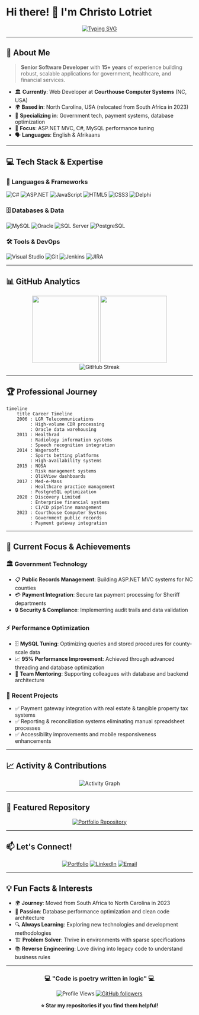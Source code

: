 # Hi there! 👋 I'm Christo Lotriet

<div align="center">
  
  [![Typing SVG](https://readme-typing-svg.herokuapp.com?font=Fira+Code&size=22&duration=3000&pause=1000&color=3498DB&center=true&vCenter=true&width=600&lines=Senior+Software+Developer;15%2B+Years+Experience;Government+Tech+Specialist;Database+Performance+Expert;ASP.NET+%26+C%23+Developer)](https://git.io/typing-svg)
  
</div>

---

## 🚀 About Me

> **Senior Software Developer** with **15+ years** of experience building robust, scalable applications for government, healthcare, and financial services.

- 🏛️ **Currently**: Web Developer at **Courthouse Computer Systems** (NC, USA)
- 🌍 **Based in**: North Carolina, USA (relocated from South Africa in 2023)
- 💼 **Specializing in**: Government tech, payment systems, database optimization
- 🎯 **Focus**: ASP.NET MVC, C#, MySQL performance tuning
- 🗣️ **Languages**: English & Afrikaans

---

## 💻 Tech Stack & Expertise

### 🔧 Languages & Frameworks

<p align="left">
  <img src="https://img.shields.io/badge/C%23-239120?style=for-the-badge&logo=c-sharp&logoColor=white" alt="C#"/>
  <img src="https://img.shields.io/badge/ASP.NET-512BD4?style=for-the-badge&logo=dotnet&logoColor=white" alt="ASP.NET"/>
  <img src="https://img.shields.io/badge/JavaScript-F7DF1E?style=for-the-badge&logo=javascript&logoColor=black" alt="JavaScript"/>
  <img src="https://img.shields.io/badge/HTML5-E34F26?style=for-the-badge&logo=html5&logoColor=white" alt="HTML5"/>
  <img src="https://img.shields.io/badge/CSS3-1572B6?style=for-the-badge&logo=css3&logoColor=white" alt="CSS3"/>
  <img src="https://img.shields.io/badge/Delphi-EE1F35?style=for-the-badge&logo=delphi&logoColor=white" alt="Delphi"/>
</p>

### 🗄️ Databases & Data

<p align="left">
  <img src="https://img.shields.io/badge/MySQL-4479A1?style=for-the-badge&logo=mysql&logoColor=white" alt="MySQL"/>
  <img src="https://img.shields.io/badge/Oracle-F80000?style=for-the-badge&logo=oracle&logoColor=white" alt="Oracle"/>
  <img src="https://img.shields.io/badge/SQL%20Server-CC2927?style=for-the-badge&logo=microsoft-sql-server&logoColor=white" alt="SQL Server"/>
  <img src="https://img.shields.io/badge/PostgreSQL-316192?style=for-the-badge&logo=postgresql&logoColor=white" alt="PostgreSQL"/>
</p>

### 🛠️ Tools & DevOps

<p align="left">
  <img src="https://img.shields.io/badge/Visual%20Studio-5C2D91?style=for-the-badge&logo=visual-studio&logoColor=white" alt="Visual Studio"/>
  <img src="https://img.shields.io/badge/Git-F05032?style=for-the-badge&logo=git&logoColor=white" alt="Git"/>
  <img src="https://img.shields.io/badge/Jenkins-D24939?style=for-the-badge&logo=jenkins&logoColor=white" alt="Jenkins"/>
  <img src="https://img.shields.io/badge/JIRA-0052CC?style=for-the-badge&logo=jira&logoColor=white" alt="JIRA"/>
</p>

---

## 📊 GitHub Analytics

<div align="center">
  <img height="180em" src="https://github-readme-stats.vercel.app/api?username=lotriet&show_icons=true&theme=tokyonight&include_all_commits=true&count_private=true"/>
  <img height="180em" src="https://github-readme-stats.vercel.app/api/top-langs/?username=lotriet&layout=compact&langs_count=8&theme=tokyonight"/>
</div>

<div align="center">
  <img src="https://github-readme-streak-stats.herokuapp.com/?user=lotriet&theme=tokyonight" alt="GitHub Streak"/>
</div>

---

## 🏆 Professional Journey

```mermaid
timeline
    title Career Timeline
    2006 : LGR Telecommunications
         : High-volume CDR processing
         : Oracle data warehousing
    2011 : Healthrad
         : Radiology information systems
         : Speech recognition integration
    2014 : Wagersoft
         : Sports betting platforms
         : High-availability systems
    2015 : NOSA
         : Risk management systems
         : QlikView dashboards
    2017 : Med-e-Mass
         : Healthcare practice management
         : PostgreSQL optimization
    2020 : Discovery Limited
         : Enterprise financial systems
         : CI/CD pipeline management
    2023 : Courthouse Computer Systems
         : Government public records
         : Payment gateway integration
```

---

## 🎯 Current Focus & Achievements

### 🏛️ **Government Technology**

- 📋 **Public Records Management**: Building ASP.NET MVC systems for NC counties
- 💳 **Payment Integration**: Secure tax payment processing for Sheriff departments
- 🔒 **Security & Compliance**: Implementing audit trails and data validation

### ⚡ **Performance Optimization**

- 🗄️ **MySQL Tuning**: Optimizing queries and stored procedures for county-scale data
- 📈 **95% Performance Improvement**: Achieved through advanced threading and database optimization
- 👥 **Team Mentoring**: Supporting colleagues with database and backend architecture

### 🌟 **Recent Projects**

- ✅ Payment gateway integration with real estate & tangible property tax systems
- ✅ Reporting & reconciliation systems eliminating manual spreadsheet processes
- ✅ Accessibility improvements and mobile responsiveness enhancements

---

## 📈 Activity & Contributions

<!--START_SECTION:activity-->
<!--END_SECTION:activity-->

<div align="center">
  <img src="https://github-readme-activity-graph.vercel.app/graph?username=lotriet&theme=tokyo-night&hide_border=true" alt="Activity Graph"/>
</div>

---

## 🌟 Featured Repository

<div align="center">
  <a href="https://github.com/lotriet/lotriet.github.io">
    <img src="https://github-readme-stats.vercel.app/api/pin/?username=lotriet&repo=lotriet.github.io&theme=tokyonight" alt="Portfolio Repository"/>
  </a>
</div>

---

## 📫 Let's Connect!

<div align="center">
  
  [![Portfolio](https://img.shields.io/badge/Portfolio-Visit%20My%20Site-blue?style=for-the-badge&logo=About.me&logoColor=white)](https://lotriet.github.io)
  [![LinkedIn](https://img.shields.io/badge/LinkedIn-Connect-0077B5?style=for-the-badge&logo=linkedin&logoColor=white)](https://linkedin.com/in/christo-lotriet)
  [![Email](https://img.shields.io/badge/Email-Contact%20Me-D14836?style=for-the-badge&logo=gmail&logoColor=white)](mailto:gclotriet@outlook.com)
  
</div>

---

## 💡 Fun Facts & Interests

- 🌍 **Journey**: Moved from South Africa to North Carolina in 2023
- 🎯 **Passion**: Database performance optimization and clean code architecture
- 🔍 **Always Learning**: Exploring new technologies and development methodologies
- 🏗️ **Problem Solver**: Thrive in environments with sparse specifications
- 📚 **Reverse Engineering**: Love diving into legacy code to understand business rules

---

<div align="center">
  
  ### 💻 "Code is poetry written in logic" 💻
  
  ![Profile Views](https://komarev.com/ghpvc/?username=lotriet&color=brightgreen&style=for-the-badge)
  [![GitHub followers](https://img.shields.io/github/followers/lotriet?label=Follow&style=for-the-badge&color=blue)](https://github.com/lotriet)
  
  **⭐ Star my repositories if you find them helpful!**
  
</div>
